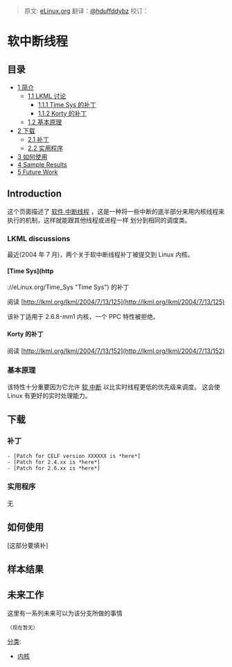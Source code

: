 > 原文: [eLinux.org](http://eLinux.org/Soft_IRQ_Threads "http://eLinux.org/Soft_IRQ_Threads")
> 翻译：[@hduffddybz](https://github.com/hduffddybz) 
> 校订：[]()

# 软中断线程



## 目录

-   [1 简介](#introduction)
    -   [1.1 LKML 讨论](#lkml-discussions)
        -   [1.1.1 Time Sys 的补丁](#time-sys-patch)
        -   [1.1.2 Korty 的补丁](#korty-patch)
    -   [1.2 基本原理](#rationale)
-   [2 下载](#downloads)
    -   [2.1 补丁](#patch)
    -   [2.2 实用程序](#utility-programs)
-   [3 如何使用](#how-to-use)
-   [4 Sample Results](#sample-results)
-   [5 Future Work](#future-work)

## Introduction

这个页面描述了 [软件
中断线程](http://eLinux.org/index.php?title=Soft_IRQ&action=edit&redlink=1 "Soft IRQ (page does not exist)")
，这是一种将一些中断的底半部分来用内核线程来执行的机制，这样就能跟其他线程或进程一样
划分到相同的调度类。


### LKML discussions

最近(2004 年 7 月)，两个关于软中断线程补丁被提交到 Linux 内核。

#### [Time Sys](http
://eLinux.org/Time_Sys "Time Sys") 的补丁

阅读
[http://lkml.org/lkml/2004/7/13/125](http://lkml.org/lkml/2004/7/13/125)

该补丁适用于 2.6.8-mm1 内核，一个 PPC 特性被拒绝。

#### Korty 的补丁

阅读
[http://lkml.org/lkml/2004/7/13/152](http://lkml.org/lkml/2004/7/13/152)

### 基本原理

该特性十分重要因为它允许 [软
中断](http://eLinux.org/index.php?title=Soft_IRQ&action=edit&redlink=1 "Soft IRQ (page does not exist)")
以比实时线程更低的优先级来调度。
这会使 Linux 有更好的实时处理能力。

## 下载

### 补丁

    - [Patch for CELF version XXXXXX is *here*]
    - [Patch for 2.4.xx is *here*]
    - [Patch for 2.6.xx is *here*]

### 实用程序

无

## 如何使用

[这部分要填补]

## 样本结果

## 未来工作

这里有一系列未来可以为该分支所做的事情

    （现在暂无）


[分类](http://eLinux.org/Special:Categories "Special:Categories"):

-   [内核](http://eLinux.org/Category:Kernel "Category:Kernel")


